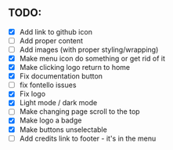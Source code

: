 ## TODO:

- [X] Add link to github icon
- [ ] Add proper content
- [ ] Add images (with proper styling/wrapping)
- [X] Make menu icon do something or get rid of it
- [X] Make clicking logo return to home
- [X] Fix documentation button
- [ ] fix fontello issues
- [X] Fix logo
- [X] Light mode / dark mode
- [ ] Make changing page scroll to the top
- [X] Make logo a badge
- [X] Make buttons unselectable
- [ ] Add credits link to footer - it's in the menu